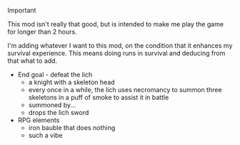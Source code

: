 > [!IMPORTANT]
> This mod isn't really that good, but is intended to make me play the game for longer than 2 hours.

I'm adding whatever I want to this mod, on the condition that it enhances my survival experience. This means doing
runs in survival and deducing from that what to add.

- End goal - defeat the lich
  - a knight with a skeleton head
  - every once in a while, the lich uses necromancy to summon three skeletons in a puff of smoke to assist it in battle
  - summoned by...
  - drops the lich sword
- RPG elements
  - iron bauble that does nothing
  - such a vibe